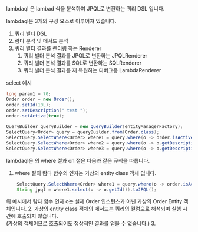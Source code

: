 

lambdaql 은 lambad 식을 분석하여 JPQL로 변환하는 쿼리 DSL 입니다.

lambdaql은 3개의 구성 요소로 이루어져 있습니다.
1. 쿼리 빌더 DSL
2. 람다 분석 및 메서드 분석
3. 쿼리 빌더 결과를 렌더링 하는 Renderer
   1. 쿼리 빌더 분석 결과를 JPQL로 변환하는 JPQLRenderer
   2. 쿼리 빌더 분석 결과를 SQL로 변환하는 SQLRenderer
   3. 쿼리 빌더  분석 결과를 재 복원하는 디버그용 LambdaRenderer

select 예시
```java
long param1 = 70;
Order order = new Order();
order.setId(10L);
order.setDescription(" test ");
order.setActive(true);
        
QueryBuilder queryBuilder = new QueryBuilder(entityManagerFactory);
SelectQuery<Order> query = queryBuilder.from(Order.class);
SelectQuery.SelectWhere<Order> where1 = query.where(o -> order.isActive());
SelectQuery.SelectWhere<Order> where2 = query.where(o -> o.getDescription().trim() == order.getDescription().trim());
SelectQuery.SelectWhere<Order> where3 = query.where(o -> o.getDescription().trim().equals(order.getDescription().trim()));

```
lambdaql은 의 where 절과 on 절은 다음과 같은 규칙을 따릅니다.

1. where 절의 람다 함수의 인자는 가상의 entity class 객체 입니다. 
```java
    SelectQuery.SelectWhere<Order> where1 = query.where(o -> order.isActive());
    String jpql = where1.select(o -> o.getId()).toJPQL();
```
위 예시에서 람다 함수 인자 o는 실제 Order 인스턴스가 아닌 가상의 Order Entity 객체입니다.
2. 가상의 entity class 객체의 메서드는 쿼리의 컬럼으로 해석되며 실행 시간에 호출되지 않습니다.   
   (가상의 객체이므로 호출되어도 정상적인 결과를 얻을 수 없습니다.)
3. 
